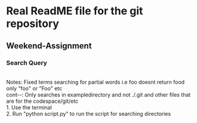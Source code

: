 # Real ReadME file for the git repository
## Weekend-Assignment
### Search Query
<br>Notes: Fixed terms searching for partial words i.e foo doesnt return food only "foo" or "Foo" etc
<br>cont--: Only searches in exampledirectory and not ./.git and other files that are for the codespace/git/etc
<br>1. Use the terminal 
<br>2. Run "python script.py" to run the script for searching directories
